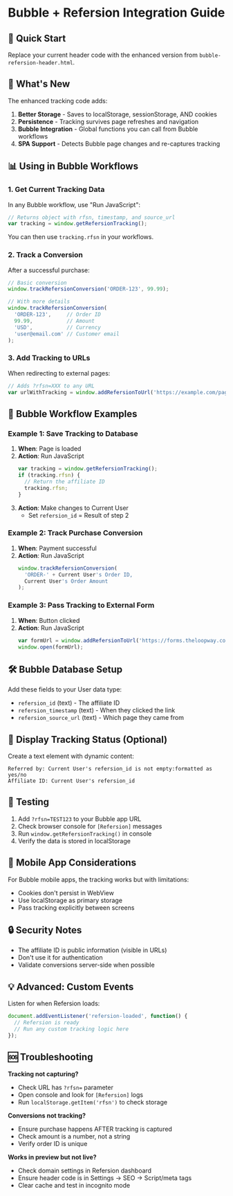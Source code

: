# Bubble + Refersion Integration Guide

## 🚀 Quick Start

Replace your current header code with the enhanced version from `bubble-refersion-header.html`.

## 🎯 What's New

The enhanced tracking code adds:

1. **Better Storage** - Saves to localStorage, sessionStorage, AND cookies
2. **Persistence** - Tracking survives page refreshes and navigation
3. **Bubble Integration** - Global functions you can call from Bubble workflows
4. **SPA Support** - Detects Bubble page changes and re-captures tracking

## 📊 Using in Bubble Workflows

### 1. Get Current Tracking Data

In any Bubble workflow, use "Run JavaScript":
```javascript
// Returns object with rfsn, timestamp, and source_url
var tracking = window.getRefersionTracking();
```

You can then use `tracking.rfsn` in your workflows.

### 2. Track a Conversion

After a successful purchase:
```javascript
// Basic conversion
window.trackRefersionConversion('ORDER-123', 99.99);

// With more details
window.trackRefersionConversion(
  'ORDER-123',     // Order ID
  99.99,           // Amount
  'USD',           // Currency
  'user@email.com' // Customer email
);
```

### 3. Add Tracking to URLs

When redirecting to external pages:
```javascript
// Adds ?rfsn=XXX to any URL
var urlWithTracking = window.addRefersionToUrl('https://example.com/page');
```

## 🔧 Bubble Workflow Examples

### Example 1: Save Tracking to Database

1. **When**: Page is loaded
2. **Action**: Run JavaScript
   ```javascript
   var tracking = window.getRefersionTracking();
   if (tracking.rfsn) {
     // Return the affiliate ID
     tracking.rfsn;
   }
   ```
3. **Action**: Make changes to Current User
   - Set `refersion_id` = Result of step 2

### Example 2: Track Purchase Conversion

1. **When**: Payment successful
2. **Action**: Run JavaScript
   ```javascript
   window.trackRefersionConversion(
     'ORDER-' + Current User's Order ID,
     Current User's Order Amount
   );
   ```

### Example 3: Pass Tracking to External Form

1. **When**: Button clicked
2. **Action**: Run JavaScript
   ```javascript
   var formUrl = window.addRefersionToUrl('https://forms.theloopway.com/peptide-inquiry.html');
   window.open(formUrl);
   ```

## 🛠️ Bubble Database Setup

Add these fields to your User data type:
- `refersion_id` (text) - The affiliate ID
- `refersion_timestamp` (text) - When they clicked the link
- `refersion_source_url` (text) - Which page they came from

## 🎨 Display Tracking Status (Optional)

Create a text element with dynamic content:
```
Referred by: Current User's refersion_id is not empty:formatted as yes/no
Affiliate ID: Current User's refersion_id
```

## 🐛 Testing

1. Add `?rfsn=TEST123` to your Bubble app URL
2. Check browser console for `[Refersion]` messages
3. Run `window.getRefersionTracking()` in console
4. Verify the data is stored in localStorage

## 📱 Mobile App Considerations

For Bubble mobile apps, the tracking works but with limitations:
- Cookies don't persist in WebView
- Use localStorage as primary storage
- Pass tracking explicitly between screens

## 🔒 Security Notes

- The affiliate ID is public information (visible in URLs)
- Don't use it for authentication
- Validate conversions server-side when possible

## 💡 Advanced: Custom Events

Listen for when Refersion loads:
```javascript
document.addEventListener('refersion-loaded', function() {
  // Refersion is ready
  // Run any custom tracking logic here
});
```

## 🆘 Troubleshooting

**Tracking not capturing?**
- Check URL has `?rfsn=` parameter
- Open console and look for `[Refersion]` logs
- Run `localStorage.getItem('rfsn')` to check storage

**Conversions not tracking?**
- Ensure purchase happens AFTER tracking is captured
- Check amount is a number, not a string
- Verify order ID is unique

**Works in preview but not live?**
- Check domain settings in Refersion dashboard
- Ensure header code is in Settings → SEO → Script/meta tags
- Clear cache and test in incognito mode